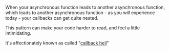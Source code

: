When your asynchronous function leads to another asynchronous function, which leads to another asynchronous function - as you will experience today - your callbacks can get quite nested.

This pattern can make your code harder to read, and feel a little intimidating.

It's affectionately known as called "[callback hell](http://callbackhell.com/)"
